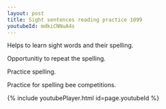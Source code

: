 ```yaml
---
layout: post
title: Sight sentences reading practice 1099
youtubeId: mdkiCNNuA4s
---
```

 
 
Helps to learn sight words and their spelling.

Opportunitiy to repeat the spelling. 

Practice spelling. 
 
Practice for spelling bee competitions. 
 
{% include youtubePlayer.html id=page.youtubeId %}
 
 

